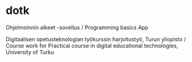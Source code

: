 ﻿dotk
====

Ohjelmoinnin alkeet -sovellus / Programming basics App


Digitaalisen opetusteknologian työkurssin harjoitustyö, Turun yliopisto / Course work for Practical course in digital educational technologies, University of Turku



